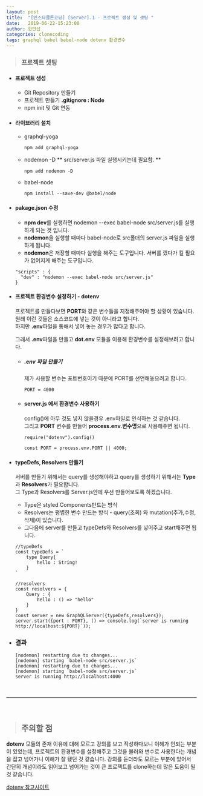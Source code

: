 ```yaml
---
layout: post
title:  "[인스타클론코딩] [Server].1 - 프로젝트 생성 및 셋팅 "
date:   2019-06-22-15:23:00
author: 한만섭
categories: clonecoding
tags: graphql babel babel-node dotenv 환경변수
---
```


> ### 프로젝트 셋팅 
  * #### 프로젝트 생성
    - Git Repository 만들기 
    - 프로젝트 만들기 **.gitignore : Node**
    - npm init 및 Git 연동 
  
  * #### 라이브러리 설치 
    
    - graphql-yoga
      ```
      npm add graphql-yoga
      ```
    
    - nodemon -D ** src/server.js 파일 실행시키는데 필요함. ** 
      ```
      npm add nodemon -D
      ```
      
    - babel-node 
      ```
      npm install --save-dev @babel/node
      ```
      
  * #### pakage.json 수정
    
    - **npm dev**를 실행하면 nodemon --exec babel-node src/server.js를 실행하게 되는 것 입니다. 
    - **nodemon**을 실행할 때마다 babel-node로 src폴더의 server.js 파일을 실행하게 됩니다. 
    - **nodemon**은 저장할 때마다 실행을 해주는 도구입니다. 서버를 껐다가 킬 필요가 없어지게 해주는 도구입니다. 
    ```
    "scripts" : {
      "dev" : "nodemon --exec babel-node src/server.js"
    } 
    ```
    
    
    
  * #### 프로젝트 환경변수 설정하기 - dotenv
    
    프로젝트를 만들다보면 **PORT**와 같은 변수들을 지정해주어야 할 상황이 있습니다. 원래 이런 것들은 소스코드에 넣는 것이 아니라고 합니다.  
    하지만 **.env**파일을 통해서 넣어 놓는 경우가 많다고 합니다.  
    
    그래서 **.env**파일을 만들고 **dot.env** 모듈을 이용해 환경변수를 설정해보려고 합니다.  
    
    * ##### .env 파일 만들기
      
      제가 사용할 변수는 포트번호이기 때문에 PORT를 선언해놓으려고 합니다. 
      ```
      PORT = 4000
      ```
      
    * #### server.js 에서 환경변수 사용하기 
      
      config()에 아무 것도 넣지 않을경우 .env파일로 인식하는 것 같습니다.  
      그리고 **PORT** 변수를 만들어 **process.env.변수명**으로 사용해주면 됩니다. 
      ```
      require("dotenv").config()

      const PORT = process.env.PORT || 4000;
      ```
    
  * #### typeDefs, Resolvers 만들기 
  
    서버를 만들기 위해서는 query를 생성해야하고 query를 생성하기 위해서는 **Type**과 **Resolvers**가 필요합니다.  
    그 Type과 Resolvers를 Server.js안에 우선 만들어보도록 하겠습니다.  
    
    * Type은 styled Components만드는 방식  
    * Resolvers는 평볌한 변수 만드는 방식 - query(조회) 와 mutation(추가,수정,삭제)이 있습니다. 
    * 그다음에 server를 만들고 typeDefs와 Resolvers를 넣어주고 start해주면 됩니다.  
    
    ```
    //typeDefs
    const typeDefs = `
        type Query{
            hello : String!
        }
    `

    //resolvers
    const resolvers = {
        Query : {
            hello : () => "hello"
        }
    }
    const server = new GraphQLServer({typeDefs,resolvers});
    server.start({port : PORT}, () => console.log(`server is running http://localhost:${PORT}`));
    ```
    
  * ### 결과
    
    ```
    [nodemon] restarting due to changes...
    [nodemon] starting `babel-node src/server.js`
    [nodemon] restarting due to changes...
    [nodemon] starting `babel-node src/server.js`
    server is running http://localhost:4000
    ```
　  

***

　  

> ## 주의할 점 
  **dotenv** 모듈의 존재 이유에 대해 모르고 강의를 보고 작성하다보니 이해가 안되는 부분이 있었는데, 프로젝트의 환경변수를 설정해주고 그것을 불러와 
  변수로 사용한다는 개념을 잡고 넘어가니 이해가 잘 됐던 것 같습니다. 강의를 듣더라도 모르는 부분에 있어서 간단히 개념이라도 읽어보고 넘어가는 것이 
  큰 프로젝트를 clone하는데 많은 도움이 될 것 같습니다.  
  
  [dotenv 참고사이트](https://blog.seq.kr/2018/11/20/nodejs/dotenv-load-enviroment-file/)
    
    
    
    
 
  
